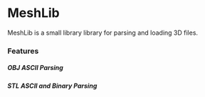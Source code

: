 # MeshLib

MeshLib is a small library library for parsing and loading 3D files. 

### Features

##### OBJ ASCII Parsing
##### STL ASCII and Binary Parsing
